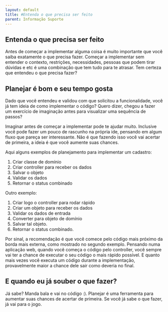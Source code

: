 ```yaml
---
layout: default
title: #Entenda o que precisa ser feito 
parent: Informação Suporte
---
```

## Entenda o que precisa ser feito

Antes de começar a implementar alguma coisa é muito importante que você saiba exatamente o que precisa fazer. Começar a implementar sem entender o contexto, restrições, necessidades, pessoas que podem tirar dúvidas e etc é uma combinação que tem tudo para te atrasar. Tem certeza que entendeu o que precisa fazer?

## Planejar é bom e seu tempo gosta

Dado que você entendeu e validou com que solicitou a funcionalidade, você já tem ideia de como implementar o código? Quero dizer, chegou a fazer um exercício de imaginação antes para visualizar uma sequência de passos?

Imaginar antes de começar a implementar pode te ajudar muito. Inclusive você pode fazer um pouco de rascunho na própria ide, pensando em algum fluxo que pareça ser interessante. Não é que fazendo isso você vai acertar de primeira, a ideia é que você aumente suas chances. 

Aqui alguns exemplos de planejamento para implementar um cadastro:

1. Criar classe de domínio
2. Criar controller para receber os dados
3. Salvar o objeto
4. Validar os dados
5. Retornar o status combinado

Outro exemplo:

1. Criar logo o controller para rodar rápido
2. Criar um objeto para receber os dados
3. Validar os dados de entrada
4. Converter para objeto de domínio
5. Salvar tal objeto.
6. Retornar o status combinado.

Por sinal, a recomendação é que você comece pelo código mais próximo da borda mais externa, como mostrado no segundo exemplo. Pensando numa aplicação web, quando você começa o código pelo controller, você sempre vai ter a chance de executar o seu código o mais rápido possível. E quanto mais vezes você executa um código durante a implementação, provavelmente maior a chance dele sair como deveria no final. 

## E quando eu já souber o que fazer?

Já sabe? Manda bala e vai no código :). Planejar é uma ferramenta para aumentar suas chances de acertar de primeira. Se você já sabe o que fazer, já vai para o jogo.
